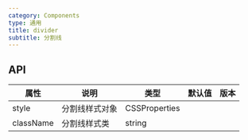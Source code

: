 ```yaml
---
category: Components
type: 通用
title: divider
subtitle: 分割线
---
```



## API

| 属性             | 说明                 | 类型                                                                       | 默认值    | 版本 |
| ---------------  | -------------------- | -------------------------------------------------------------------------- | --------- | ---- |
| style            | 分割线样式对象        | CSSProperties                                                              |           |      |
| className        | 分割线样式类          | string                                                                     |           |      |